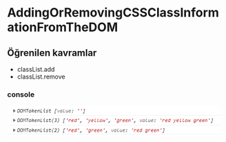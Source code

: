 # AddingOrRemovingCSSClassInformationFromTheDOM

## Öğrenilen kavramlar

- classList.add
- classList.remove

### console

![ss1](./img/ss1.PNG)
